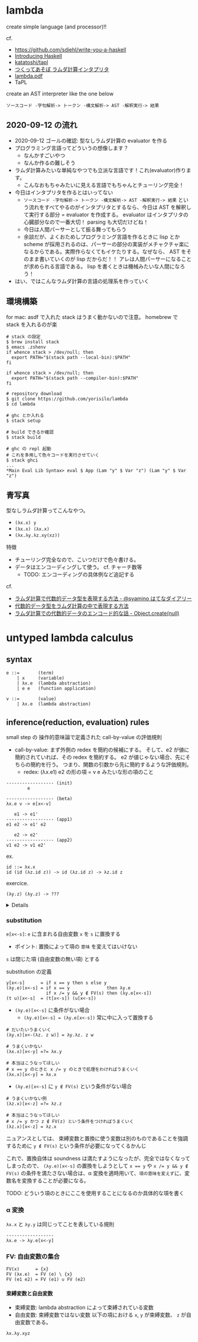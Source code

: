 # lambda
create simple language (and processor)!!

cf.
- https://github.com/sdiehl/write-you-a-haskell
- [Introducing Haskell](https://www.cs.princeton.edu/~dpw/cos441-11/notes/slides15-lambda-proofs.pdf)
- [katatoshi/tapl](https://github.com/katatoshi/tapl)
- [つくってあそぼ ラムダ計算インタプリタ](https://speakerdeck.com/kmc_jp/implement-an-interpreter-of-lambda-calculus?slide=17)
- [lambda\.pdf](https://www.math.nagoya-u.ac.jp/~garrigue/lecture/2018_AW/lambda.pdf)
- TaPL

create an AST interpreter like the one below
```
ソースコード -字句解析-> トークン -構文解析-> AST -解釈実行-> 結果
```

## 2020-09-12 の流れ
- 2020-09-12 ゴールの確認: 型なしラムダ計算の evaluator を作る
- プログラミング言語ってどういうの想像します？
  - なんかすごいやつ
  - なんか作るの難しそう
- ラムダ計算みたいな単純なやつでも立派な言語です！これ(evaluator)作ります。
  - こんなおもちゃみたいに見える言語でもちゃんとチューリング完全！
- 今日はインタプリタを作るとはいってない
  - `ソースコード -字句解析-> トークン -構文解析-> AST -解釈実行-> 結果` という流れをすべてやるのがインタプリタとするなら、今日は AST を解釈して実行する部分 = evaluator を作成する。 evaluator はインタプリタの心臓部分なので一番大切！ parsing も大切だけどね！
  - 今日は人間パーサーとして振る舞ってもらう
  - 余談だが、よくおためしプログラミング言語を作るときに lisp とか scheme が採用されるのは、パーサーの部分の実装がメチャクチャ楽になるからである。実際作らなくてもイケたりする。なぜなら、 AST をそのまま書いていくのが lisp だからだ！！ アレは人間パーサーになることが求められる言語である。 lisp を書くときは機械みたいな人間になろう！
- はい、ではこんなラムダ計算の言語の処理系を作っていく

## 環境構築
for mac: asdf で入れた stack はうまく動かないので注意。 homebrew で stack を入れるのが楽

``` shell
# stack の設定
$ brew install stack
$ emacs .zshenv
if whence stack > /dev/null; then
  export PATH="$(stack path --local-bin):$PATH"
fi

if whence stack > /dev/null; then
  export PATH="$(stack path --compiler-bin):$PATH"
fi

# repository download
$ git clone https://github.com/yorisilo/lambda
$ cd lambda

# ghc とか入れる
$ stack setup

# build できるか確認
$ stack build

# ghc の repl 起動
# これを多用して色々コードを実行させていく
$ stack ghci
...
*Main Eval Lib Syntax> eval $ App (Lam "y" $ Var "z") (Lam "y" $ Var "z")
```

## 青写真
型なしラムダ計算ってこんなやつ。

- `(λx.x) y`
- `(λx.x) (λx.x)`
- `(λx.λy.λz.xy(xz))`

特徴
- チューリング完全なので、こいつだけで色々書ける。
- データはエンコーディングして使う。 cf. チャーチ数等
  - TODO: エンコーディングの具体例など追記する

cf.
- [ラムダ計算で代数的データ型を表現する方法 \- @syamino はてなダイアリー](https://syamino.hatenadiary.org/entry/20120524/p1)
- [代数的データ型をラムダ計算の中で表現する方法](https://www.slideshare.net/syamino/ss-12993070)
- [ラムダ計算での代数的データのエンコード的な話 \- Object\.create\(null\)](https://susisu.hatenablog.com/entry/2017/02/09/143358)

# untyped lambda calculus
## syntax

```
e ::=       (term)
    | x     (variable)
    | λx.e  (lambda abstraction)
    | e e   (function application)

v ::=       (value)
    | λx.e  (lambda abstraction)
```

## inference(reduction, evaluation) rules
small step の 操作的意味論で定義された call-by-value の評価規則

- call-by-value: まず外側の redex を簡約の候補にする。 そして、e2 が値に簡約されていれば、その redex を簡約する。
  e2 が値じゃない場合、先にそちらの簡約を行う。
  つまり、関数の引数から先に簡約するような評価規則。
  - redex: (λx.e1) e2 の形の項 = v e みたいな形の項のこと


```
------------------ (init)
        e

------------------ (beta)
λx.e v -> e[x<-v]

   e1 -> e1'
------------------ (app1)
e1 e2 -> e1' e2

   e2 -> e2'
------------------ (app2)
v1 e2 -> v1 e2'
```

ex.

```
id ::= λx.x
id (id (λz.id z)) -> id (λz.id z) -> λz.id z
```


exercice.

```
(λy.z) (λy.z) -> ???
```

<details>

```
(λy.z) (λy.z) -> z
```

</details>


### substitution
`e[x<-s]`: `e` に含まれる自由変数 `x` を `s` に置換する
  - ポイント: 置換によって項の `意味` を変えてはいけない

`s` は閉じた項 (自由変数の無い項) とする

substitution の定義

```
y[x<-s]      = if x == y then s else y
(λy.e)[x<-s] = if x == y              then λy.e
               if x /= y && y ∉ FV(s) then (λy.e[x<-s])
(t u)[x<-s]  = (t[x<-s]) (u[x<-s])
```

- `(λy.e)[x<-s]` に条件がない場合
  - `(λy.e)[x<-s] = (λy.e[x<-s])` 常に中に入って置換する

```
# だいたいうまくいく
(λy.x)[x<-(λz. z w)] = λy.λz. z w

# うまくいかない
(λx.x)[x<-y] =?= λx.y

# 本当はこうなってほしい
# x == y のときと x /= y のときで処理をわければうまくいく
(λx.x)[x<-y] = λx.x
```

- `(λy.e)[x<-s]` に `y ∉ FV(s)` という条件がない場合

```
# うまくいかない例
(λz.x)[x<-z] =?= λz.z

# 本当はこうなってほしい
# x /= y かつ z ∉ FV(z) という条件をつければうまくいく
(λz.x)[x<-z] = λz.x
```

ニュアンスとしては、 束縛変数と置換に使う変数は別のものであることを強調するために `y ∉ FV(s)` という条件が必要になってくるかんじ

これで、置換自体は soundness は満たすようになったが、完全ではなくなってしまったので、
`(λy.e)[x<-s]` の置換をしようとして `x == y` や `x /= y && y ∉ FV(s)` の条件を満たさない場合は、α 変換を適時用いて、`項の意味を変えず`に、変数名を変換することが必要になる。

TODO: どういう項のときにここを使用することになるのか具体的な項を書く

### α 変換
`λx.x` と `λy.y` は同じってことを表している規則

```
------------------
λx.e -> λy.e[x<-y]
```

### FV: 自由変数の集合

```
FV(x)      = {x}
FV (λx.e)  = FV (e) \ {x}
FV (e1 e2) = FV (e1) ∪ FV (e2)
```

#### 束縛変数と自由変数
- 束縛変数: lambda abstraction によって束縛されている変数
- 自由変数: 束縛変数ではない変数
以下の項における `x`, `y` が束縛変数、 `z` が自由変数である。

```
λx.λy.xyz
```
